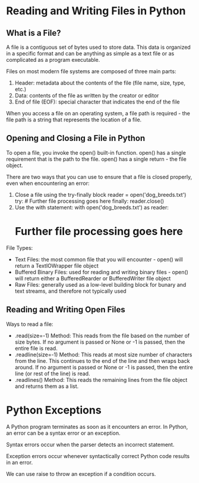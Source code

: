 # Reading and Writing Files in Python

## What is a File?

A file is a contiguous set of bytes used to store data. This data is organized in a specific format and can be anything as simple as a text file or as complicated as a program executable.

Files on most modern file systems are composed of three main parts:
  1. Header: metadata about the contents of the file (file name, size, type, etc.)
  2. Data: contents of the file as written by the creator or editor
  3. End of file (EOF): special character that indicates the end of the file

When you access a file on an operating system, a file path is required - the file path is a string that represents the location of a file.


## Opening and Closing a File in Python

To open a file, you invoke the open() built-in function. open() has a single requirement that is the path to the file. open() has a single return - the file object.

There are two ways that you can use to ensure that a file is closed properly, even when encountering an error:
  1. Close a file using the try-finally block
      reader = open('dog_breeds.txt')
      try:
          # Further file processing goes here
      finally:
          reader.close()
  2. Use the with statement:
      with open('dog_breeds.txt') as reader:
        # Further file processing goes here
            
File Types:
  - Text Files: the most common file that you will encounter - open() will return a TextIOWrapper file object
  - Buffered Binary Files: used for reading and writing binary files - open() will return either a BufferedRearder or BufferedWriter file object
  - Raw Files: generally used as a low-level building block for bunary and text streams, and therefore not typically used


## Reading and Writing Open Files

Ways to read a file:
  - .read(size=-1) Method: This reads from the file based on the number of size bytes. If no argument is passed or None or -1 is passed, then the entire file is read.
  - .readline(size=-1) Method: This reads at most size number of characters from the line. This continues to the end of the line and then wraps back around. If no argument is passed or None or -1 is passed, then the entire line (or rest of the line) is read.
  - .readlines() Method: This reads the remaining lines from the file object and returns them as a list.


# Python Exceptions

A Python program terminates as soon as it encounters an error. In Python, an error can be a syntax error or an exception.

Syntax errors occur when the parser detects an incorrect statement.

Exception errors occur whenever syntactically correct Python code results in an error.

We can use raise to throw an exception if a condition occurs. 


























